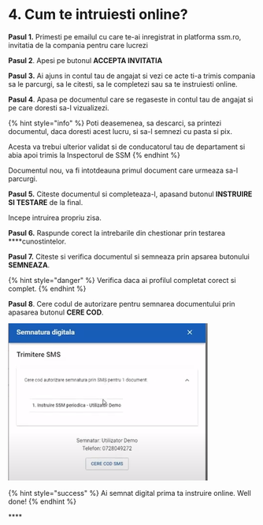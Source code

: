 # 4. Cum te intruiesti online?

####  

**Pasul 1.** Primesti pe emailul cu care te-ai inregistrat in platforma ssm.ro, invitatia de la compania pentru care lucrezi

**Pasul 2**. Apesi pe butonul **ACCEPTA INVITATIA**

**Pasul 3.** Ai ajuns in contul tau de angajat si vezi ce acte ti-a trimis compania sa le parcurgi, sa le citesti, sa le completezi sau sa te instruiesti online.

**Pasul 4**. Apasa pe documentul care se regaseste in contul tau de angajat si pe care doresti sa-l vizualizezi. 

{% hint style="info" %}
Poti deasemenea, sa descarci, sa printezi documentul, daca doresti acest lucru, si sa-l semnezi cu pasta si pix. 

Acesta va trebui ulterior validat si de conducatorul tau de departament si abia apoi trimis la Inspectorul de SSM
{% endhint %}

Documentul nou, va fi intotdeauna primul document care urmeaza sa-l parcurgi.

 **Pasul 5.** Citeste documentul si completeaza-l, apasand butonul **INSTRUIRE SI TESTARE** de la final.

Incepe intruirea propriu zisa.

 **Pasul 6.** Raspunde corect la intrebarile din chestionar prin testarea ****cunostintelor.

**Pasul 7.** Citeste si verifica documentul si semneaza prin apsarea butonului **SEMNEAZA**.

{% hint style="danger" %}
Verifica daca ai profilul completat corect si complet.
{% endhint %}

**Pasul 8**. Cere codul de autorizare pentru semnarea documentului prin apasarea butonul **CERE COD**.

![](../.gitbook/assets/image%20%2816%29.png)



{% hint style="success" %}
Ai semnat digital prima ta instruire online. Well done!
{% endhint %}

\*\*\*\*

